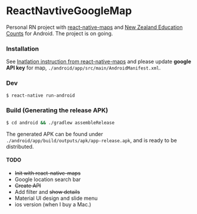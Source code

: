 # ReactNavtiveGoogleMap

Personal RN project with [react-native-maps](https://github.com/airbnb/react-native-maps) and [New Zealand Education Counts](educationcounts.govt.nz) for Android. The project is on going.

### Installation
See [Inatlation instruction from react-native-maps](https://github.com/airbnb/react-native-maps/blob/master/docs/installation.md)
and please update **google API key** for map, `./android/app/src/main/AndroidManifest.xml`.

### Dev
```sh
$ react-native run-android
```

### Build (Generating the release APK)
```sh
$ cd android && ./gradlew assembleRelease
```
The generated APK can be found under `./android/app/build/outputs/apk/app-release.apk`, and is ready to be distributed.

#### TODO

* ~~Init with react-native-maps~~
* Google location search bar
* ~~Create API~~
* Add filter and ~~show details~~
* Material UI design and slide menu
* ios version (when I buy a Mac.)
